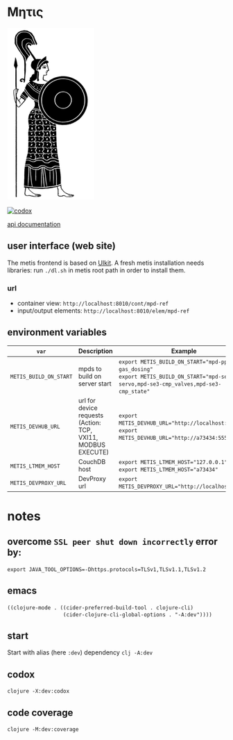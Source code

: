 # Μητις

<img src="metis.png" alt="metis" id="logo">

[![codox](https://github.com/wactbprot/metis/actions/workflows/main.yml/badge.svg)](https://github.com/wactbprot/metis/actions/workflows/main.yml)

[api documentation](https://wactbprot.github.io/metis/)

## user interface (web site)

The metis frontend is based on [UIkit](https://getuikit.com/). A fresh
metis installation needs libraries: run `./dl.sh` in metis root path
in order to install them.

### url

* container view: `http://localhost:8010/cont/mpd-ref`
* input/output elements: `http://localhost:8010/elem/mpd-ref`


## environment variables

| `var`                	| Description                                                      	| Example                                                                                                              	|
|----------------------	|------------------------------------------------------------------	|----------------------------------------------------------------------------------------------------------------------	|
| `METIS_BUILD_ON_START` 	| mpds to build on server start                                    	| `export METIS_BUILD_ON_START="mpd-ppc-gas_dosing"`<br>`export METIS_BUILD_ON_START="mpd-se3-servo,mpd-se3-cmp_valves,mpd-se3-cmp_state"` 	|
| `METIS_DEVHUB_URL`     	| url for device requests <br>(Action: TCP, VXI11, MODBUS EXECUTE) 	| `export METIS_DEVHUB_URL="http://localhost:9009"`<br>`export METIS_DEVHUB_URL="http://a73434:55555"`                     	|
| `METIS_LTMEM_HOST`         	| CouchDB host                                                   	| `export METIS_LTMEM_HOST="127.0.0.1"`<br>`export METIS_LTMEM_HOST="a73434"`                                                      	|
| `METIS_DEVPROXY_URL`         	| DevProxy url                                                   	| `export METIS_DEVPROXY_URL="http://localhost:8009"`                                                     	|

# notes

## overcome `SSL peer shut down incorrectly` error by:

```shell
export JAVA_TOOL_OPTIONS=-Dhttps.protocols=TLSv1,TLSv1.1,TLSv1.2
```

## emacs

```elisp
((clojure-mode . ((cider-preferred-build-tool . clojure-cli)
                  (cider-clojure-cli-global-options . "-A:dev"))))
```
## start

Start with alias (here `:dev`) dependency
`clj -A:dev`

## codox

```shell
clojure -X:dev:codox
```
## code coverage

```shell
clojure -M:dev:coverage
```
